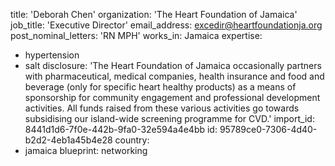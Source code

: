 title: 'Deborah Chen'
organization: 'The Heart Foundation of Jamaica'
job_title: 'Executive Director'
email_address: excedir@heartfoundationja.org
post_nominal_letters: 'RN MPH'
works_in: Jamaica
expertise:
  - hypertension
  - salt
disclosure: 'The Heart Foundation of Jamaica occasionally partners with pharmaceutical, medical companies, health insurance and food and beverage (only for specific heart healthy products) as a means of sponsorship for community engagement and professional development activities. All funds raised from these various activities go towards subsidising our island-wide screening programme for CVD.'
import_id: 8441d1d6-7f0e-442b-9fa0-32e594a4e4bb
id: 95789ce0-7306-4d40-b2d2-4eb1a45b4e28
country:
  - jamaica
blueprint: networking
